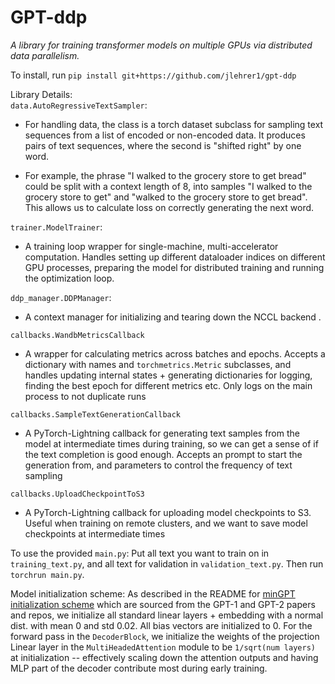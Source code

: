 # GPT-ddp

*A library for training transformer models on multiple GPUs via distributed data parallelism.*

To install, run
`pip install git+https://github.com/jlehrer1/gpt-ddp`

Library Details:  
`data.AutoRegressiveTextSampler`:  
- For handling data, the class is a torch dataset subclass for sampling text sequences from a list of encoded or non-encoded data. It produces pairs of text sequences, where the second is "shifted right" by one word.

- For example, the phrase "I walked to the grocery store to get bread" could be split with a context length of 8, into samples "I walked to the grocery store to get" and "walked to the grocery store to get bread". This allows us to calculate loss on correctly generating the next word.

`trainer.ModelTrainer`:  
- A training loop wrapper for single-machine, multi-accelerator computation. Handles setting up different dataloader indices on different GPU processes, preparing the model for distributed training and running the optimization loop.

`ddp_manager.DDPManager`:  
- A context manager for initializing and tearing down the NCCL backend .

`callbacks.WandbMetricsCallback`  
- A wrapper for calculating metrics across batches and epochs. Accepts a dictionary with names and `torchmetrics.Metric` subclasses, and handles updating internal states + generating dictionaries for logging, finding the best epoch for different metrics etc. Only logs on the main process to not duplicate runs

`callbacks.SampleTextGenerationCallback`
- A PyTorch-Lightning callback for generating text samples from the model at intermediate times during training, so we can get a sense of if the text completion is good enough. Accepts an prompt to start the generation from, and parameters to control the frequency of text sampling

`callbacks.UploadCheckpointToS3`
- A PyTorch-Lightning callback for uploading model checkpoints to S3. Useful when training on remote clusters, and we want to save model checkpoints at intermediate times

To use the provided `main.py`:
Put all text you want to train on in `training_text.py`, and all text for validation in `validation_text.py`. Then run `torchrun main.py`.

Model initialization scheme:
As described in the README for [minGPT initialization scheme](https://github.com/karpathy/minGPT/blob/master/README.md) which are sourced from the GPT-1 and GPT-2 papers and repos, we initialize all standard linear layers + embedding with a normal dist. with mean 0 and std 0.02. All bias vectors are initialized to 0. For the forward pass in the `DecoderBlock`, we initialize the weights of the projection Linear layer in the `MultiHeadedAttention` module to be `1/sqrt(num layers)` at initialization -- effectively scaling down the attention outputs and having MLP part of the decoder contribute most during early training. 
